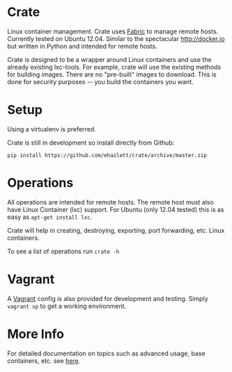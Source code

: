 # Crate
Linux container management.  Crate uses [Fabric](http://cratefile.org) to manage
remote hosts.  Currently tested on Ubuntu 12.04.  Similar to the spectacular http://docker.io
but written in Python and intended for remote hosts.

Crate is designed to be a wrapper around Linux containers and use the already existing lxc-tools.  For example, crate will use the existing methods for building images.  There are no "pre-built" images to download.  This is done for security purposes -- you build the containers you want.

# Setup
Using a virtualenv is preferred.

Crate is still in development so install directly from Github:

`pip install https://github.com/ehazlett/crate/archive/master.zip`

# Operations
All operations are intended for remote hosts.  The remote host must also have
Linux Container (lxc) support.  For Ubuntu (only 12.04 tested) this is as easy
as `apt-get install lxc`.

Crate will help in creating, destroying, exporting, port forwarding, etc. Linux
containers.

To see a list of operations run `crate -h`

# Vagrant
A [Vagrant](http://vagrantup.com) config is also provided for development
and testing.  Simply `vagrant up` to get a working environment.

# More Info
For detailed documentation on topics such as advanced usage, base containers, etc.
see [here](https://github.com/ehazlett/crate/tree/master/docs/).

